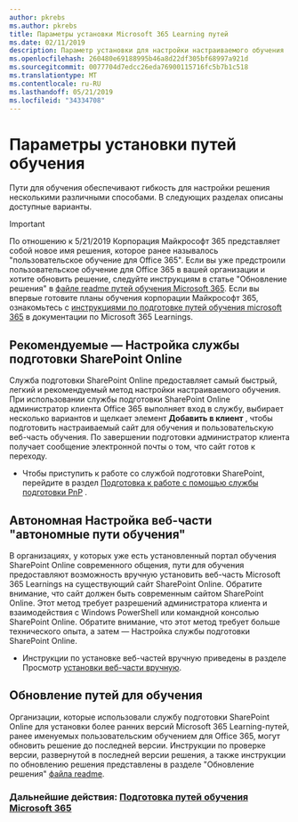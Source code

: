 ```yaml
---
author: pkrebs
ms.author: pkrebs
title: Параметры установки Microsoft 365 Learning путей
ms.date: 02/11/2019
description: Параметр установки для настройки настраиваемого обучения
ms.openlocfilehash: 260480e69188995b46a8d22df305bf68997a921d
ms.sourcegitcommit: 0077704d7edcc26eda76900115716fc5b7b1c518
ms.translationtype: MT
ms.contentlocale: ru-RU
ms.lasthandoff: 05/21/2019
ms.locfileid: "34334708"
---
```

# <a name="learning-pathways-setup-options"></a>Параметры установки путей обучения
Пути для обучения обеспечивают гибкость для настройки решения несколькими различными способами. В следующих разделах описаны доступные варианты.

> [!IMPORTANT]
> По отношению к 5/21/2019 Корпорация Майкрософт 365 представляет собой новое имя решения, которое ранее называлось "пользовательское обучение для Office 365". Если вы уже предстроили пользовательское обучение для Office 365 в вашей организации и хотите обновить решение, следуйте инструкциям в статье "Обновление решения" в [файле readme путей обучения Microsoft 365](https://github.com/pnp/custom-learning-office-365). Если вы впервые готовите планы обучения корпорации Майкрософт 365, ознакомьтесь с [инструкциями по подготовке путей обучения microsoft 365]( https://docs.microsoft.com/en-us/office365/customlearning/custom_provision) в документации по Microsoft 365 Learnings.  


## <a name="recommended---sharepoint-online-provisioning-service-setup"></a>Рекомендуемые — Настройка службы подготовки SharePoint Online 
Служба подготовки SharePoint Online предоставляет самый быстрый, легкий и рекомендуемый метод настройки настраиваемого обучения. При использовании службы подготовки SharePoint Online администратор клиента Office 365 выполняет вход в службу, выбирает несколько вариантов и щелкает элемент **Добавить в клиент** , чтобы подготовить настраиваемый сайт для обучения и пользовательскую веб-часть обучения. По завершении подготовки администратор клиента получает сообщение электронной почты о том, что сайт готов к переходу. 

- Чтобы приступить к работе со службой подготовки SharePoint, перейдите в раздел [Подготовка к работе с помощью службы подготовки PnP](custom_provision.md) .   

## <a name="stand-alone-learning-pathways-web-part-setup"></a>Автономная Настройка веб-части "автономные пути обучения"
В организациях, у которых уже есть установленный портал обучения SharePoint Online современного общения, пути для обучения предоставляют возможность вручную установить веб-часть Microsoft 365 Learnings на существующий сайт SharePoint Online. Обратите внимание, что сайт должен быть современным сайтом SharePoint Online. Этот метод требует разрешений администратора клиента и взаимодействия с Windows PowerShell или командной консолью SharePoint Online. Обратите внимание, что этот метод требует больше технического опыта, а затем — Настройка службы подготовки SharePoint Online.

- Инструкции по установке веб-частей вручную приведены в разделе Просмотр [установки веб-части вручную](custom_manualsetup.md). 

## <a name="update-learning-pathways"></a>Обновление путей для обучения
Организации, которые использовали службу подготовки SharePoint Online для установки более ранних версий Microsoft 365 Learning-путей, ранее именуемых пользовательским обучением для Office 365, могут обновить решение до последней версии. Инструкции по проверке версии, развернутой в последней версии решения, а также инструкции по обновлению решения представлены в разделе "Обновление решения" [файла readme](https://github.com/pnp/custom-learning-office-365/blob/master/README.md).

### <a name="next-steps---provision-microsoft-365-learning-pathwayscustomprovisionmd"></a>Дальнейшие действия: [Подготовка путей обучения Microsoft 365](custom_provision.md)
